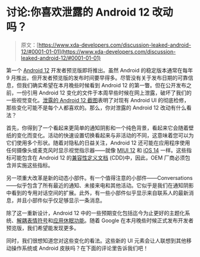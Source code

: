 # 讨论:你喜欢泄露的 Android 12 改动吗？

> 原文：[https://www.xda-developers.com/discussion-leaked-android-12/#0001-01-01](https://www.xda-developers.com/discussion-leaked-android-12/#0001-01-01)

第一个 [Android 12](https://www.xda-developers.com/android-12/) 开发者预览版即将推出。虽然 Android 的稳定版本通常在每年 9 月推出，但开发者预览版的发布时间要早得多。尽管没有关于发布日期的可靠信息，但我们确实希望在本月晚些时候看到 Android 12 的第一瞥。但在公开发布之前，一份引用 Android 12 变化的文件于本周早些时候在网上泄露，破坏了我们的一些视觉变化。[泄露的 Android 12 截图](https://www.xda-developers.com/android-12-first-look-screenshots/)表明了对现有 Android UI 的彻底检修，那些变化可能不是每个人都喜欢的。那么，你对泄露的 Android 12 改动有什么看法？

首先，你得到了一个看起来更简单的通知阴影和一个纯色背景，看起来它会随着壁纸的变化而变化。活动的快速设置切换看起来与非活动的不同，这意味着您可以为它们使用多个形状。随着对隐私的日益关注，Android 12 还可能在应用程序使用任何摄像头或麦克风时显示视觉指示器——就像 [MIUI 12](https://www.xda-developers.com/miui-12-hands-on-new-features-added-xiaomi-android/) 和 [iOS 14](https://www.xda-developers.com/google-should-adopt-these-ios-14-features-for-the-next-android-os/) 一样。这些指标可能包含在 Android 12 的[兼容性定义文档](https://source.android.com/compatibility/cdd) (CDD)中，因此，OEM 厂商必须包含并实施这些指标。

另一项重大改革是新的动态小部件。有一个值得注意的小部件——Conversations——似乎包含了所有最近的通知、未接来电和其他活动。它似乎是我们在通知阴影中看到的专用对话空间的扩展。此外，有一些小部件似乎显示来自联系人的最新消息，并且小部件似乎仅足够显示一条消息。

除了这一重新设计，Android 12 中的一些预期变化包括迄今为止更好的主题化系统、[解耦表情符号](https://www.xda-developers.com/google-prepares-decouple-new-emojis-android-system-updates/)和[应用休眠功能](https://www.xda-developers.com/android-12-hibernate-apps/)。随着 Google 在本月晚些时候正式发布开发者预览版，我们希望能发现更多。

同时，我们很想知道您对这些变化的看法。这些新的 UI 元素会让人联想到其他移动操作系统或 Android 皮肤吗？在下面的评论里告诉我们吧！